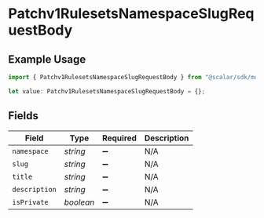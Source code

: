 # Patchv1RulesetsNamespaceSlugRequestBody

## Example Usage

```typescript
import { Patchv1RulesetsNamespaceSlugRequestBody } from "@scalar/sdk/models/operations";

let value: Patchv1RulesetsNamespaceSlugRequestBody = {};
```

## Fields

| Field              | Type               | Required           | Description        |
| ------------------ | ------------------ | ------------------ | ------------------ |
| `namespace`        | *string*           | :heavy_minus_sign: | N/A                |
| `slug`             | *string*           | :heavy_minus_sign: | N/A                |
| `title`            | *string*           | :heavy_minus_sign: | N/A                |
| `description`      | *string*           | :heavy_minus_sign: | N/A                |
| `isPrivate`        | *boolean*          | :heavy_minus_sign: | N/A                |
